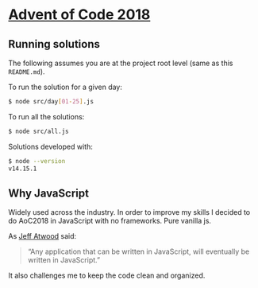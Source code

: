 # [Advent of Code 2018](https://adventofcode.com/2018)

## Running solutions

The following assumes you are at the project root level (same as this `README.md`).

To run the solution for a given day:

```bash
$ node src/day[01-25].js
```

To run all the solutions:

```bash
$ node src/all.js
```

Solutions developed with:

```bash
$ node --version
v14.15.1
```

## Why JavaScript

Widely used across the industry. In order to improve my skills I decided to do AoC2018 in JavaScript with no frameworks. Pure vanilla js.

As [Jeff Atwood](https://en.wikipedia.org/wiki/Jeff_Atwood) said:

> “Any application that can be written in JavaScript, will eventually be written in JavaScript.”

It also challenges me to keep the code clean and organized.

